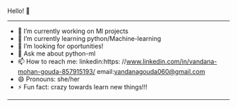  Hello! 👋


******************************************************************************************

- 🔭 I’m currently working on Ml projects
- 🌱 I’m currently learning python/Machine-learning
- 🤔 I’m looking for oportunities!
- 💬 Ask me about python-ml
- 📫 How to reach me:
     linkedin:https: //www.linkedin.com/in/vandana-mohan-gouda-857915193/
     email:vandanagouda060@gmail.com
- 😄 Pronouns: she/her
- ⚡ Fun fact: crazy towards learn new things!!!

******************************************************************************************
